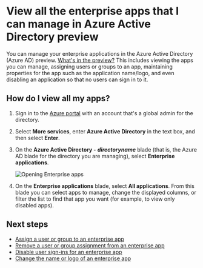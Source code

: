 <properties
    pageTitle="View all the enterprise apps that I can manage in Azure Active Directory preview | Microsoft Azure"
    description="How to see a list of the enterprise apps that you have the permissions to manage in Azure Active Directory"
    services="active-directory"
    documentationCenter=""
    authors="curtand"
    manager="femila"
    editor=""/>

<tags
    ms.service="active-directory"
    ms.workload="identity"
    ms.tgt_pltfrm="na"
    ms.devlang="na"
    ms.topic="article"
    ms.date="09/30/2016"
    ms.author="curtand"/>

# <a name="view-all-the-enterprise-apps-that-i-can-manage-in-azure-active-directory-preview"></a>View all the enterprise apps that I can manage in Azure Active Directory preview

You can manage your enterprise applications in the Azure Active Directory (Azure AD) preview. [What's in the preview?](active-directory-preview-explainer.md) This includes viewing the apps you can manage, assigning users or groups to an app, maintaining properties for the app such as the application name/logo, and even disabling an application so that no users can sign in to it.

## <a name="how-do-i-view-all-my-apps"></a>How do I view all my apps?

1. Sign in to the [Azure portal](https://portal.azure.com) with an account that's a global admin for the directory.

2. Select **More services**, enter **Azure Active Directory** in the text box, and then select **Enter**.

3. On the **Azure Active Directory -** ***directoryname*** blade (that is, the Azure AD blade for the directory you are managing), select **Enterprise applications**.

    ![Opening Enterprise apps](./media/active-directory-coreapps-view-azure-portal/open-enterprise-apps.png)

4. On the **Enterprise applications** blade, select **All applications**. From this blade you can select apps to manage, change the displayed columns, or filter the list to find that app you want (for example, to view only disabled apps).

## <a name="next-steps"></a>Next steps

- [Assign a user or group to an enterprise app](active-directory-coreapps-assign-user-azure-portal.md)
- [Remove a user or group assignment from an enterprise app](active-directory-coreapps-remove-assignment-azure-portal.md)
- [Disable user sign-ins for an enterprise app](active-directory-coreapps-disable-app-azure-portal.md)
- [Change the name or logo of an enterprise app](active-directory-coreapps-change-app-logo-user-azure-portal.md)

